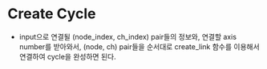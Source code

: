 # Create Cycle
- input으로 연결될 (node_index, ch_index) pair들의 정보와, 연결할 axis number를 받아와서, (node, ch) pair들을 순서대로 create_link 함수를 이용해서 연결하여 cycle을 완성하면 된다. 
# 